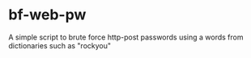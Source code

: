 # bf-web-pw
A simple script to brute force http-post passwords using a words from dictionaries such as "rockyou"
